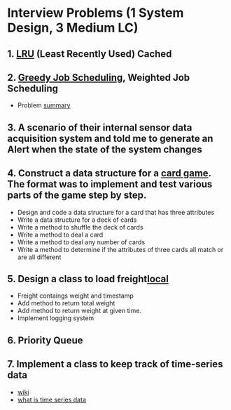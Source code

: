 # Interview Problems (1 System Design, 3 Medium LC)

## 1. [LRU](https://leetcode.com/problems/lru-cache/) (Least Recently Used) Cached

## 2. [Greedy Job Scheduling](../../algorithms/arrays_and_strings/jobSchedule.js), Weighted Job Scheduling 
* Problem [summary](https://www.geeksforgeeks.org/job-sequencing-problem/)

## 3. A scenario of their internal sensor data acquisition system and told me to generate an Alert when the state of the system changes  

## 4. Construct a data structure for a [card game](https://wsvincent.com/javascript-object-oriented-deck-cards/).  The format was to implement and test various parts of the game step by step. 
* Design and code a data structure for a card that has three attributes
* Write a data structure for a deck of cards
* Write a method to shuffle the deck of cards
* Write a method to deal a card
* Write a method to deal any number of cards
* Write a method to determine if the attributes of three cards all match or are all different

## 5. Design a class to load freight[local](../../algorithms/classes/freights.js)
* Freight contaings weight and timestamp
* Add method to return total weight
* Add method to return weight at given time.  
* Implement logging system

## 6. Priority Queue

## 7. Implement a class to keep track of time-series data
* [wiki](https://en.wikipedia.org/wiki/Time_series)
* [what is time series data](https://blog.timescale.com/what-the-heck-is-time-series-data-and-why-do-i-need-a-time-series-database-dcf3b1b18563/)





